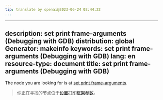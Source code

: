 ```yaml
---
tip: translate by openai@2023-06-24 02:44:22
...
```

---
description: set print frame-arguments (Debugging with GDB)
distribution: global
Generator: makeinfo
keywords: set print frame-arguments (Debugging with GDB)
lang: en
resource-type: document
title: set print frame-arguments (Debugging with GDB)
---

The node you are looking for is at [set print frame-arguments](Print-Settings.html#set-print-frame_002darguments).

> 你正在寻找的节点位于[设置打印框架参数](Print-Settings.html#set-print-frame_002darguments)。
